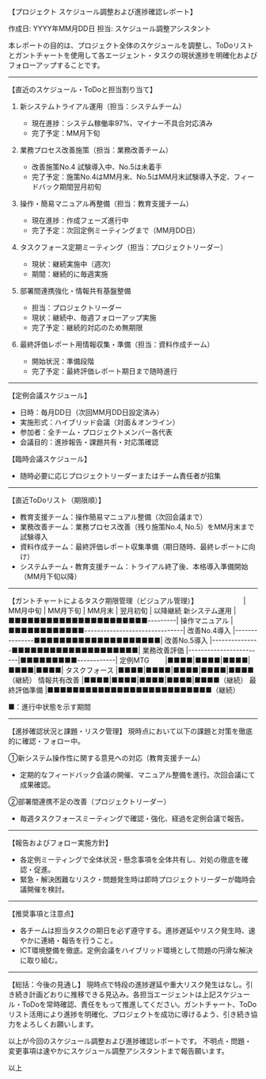 【プロジェクト スケジュール調整および進捗確認レポート】

作成日: YYYY年MM月DD日
担当: スケジュール調整アシスタント

本レポートの目的は、プロジェクト全体のスケジュールを調整し、ToDoリストとガントチャートを使用して各エージェント・タスクの現状進捗を明確化およびフォローアップすることです。

-------------

【直近のスケジュール・ToDoと担当割り当て】

1. 新システムトライアル運用（担当：システムチーム）
   - 現在進捗：システム稼働率97%、マイナー不具合対応済み
   - 完了予定：MM月下旬

2. 業務プロセス改善施策（担当：業務改善チーム）
   - 改善施策No.4 試験導入中、No.5は未着手
   - 完了予定：施策No.4はMM月末、No.5はMM月末試験導入予定、フィードバック期間翌月初旬

3. 操作・簡易マニュアル再整備（担当：教育支援チーム）
   - 現在進捗：作成フェーズ進行中
   - 完了予定：次回定例ミーティングまで（MM月DD日）

4. タスクフォース定期ミーティング（担当：プロジェクトリーダー）
   - 現状：継続実施中（週次）
   - 期間：継続的に毎週実施

5. 部署間連携強化・情報共有基盤整備
   - 担当：プロジェクトリーダー
   - 現状：継続中、毎週フォローアップ実施
   - 完了予定：継続的対応のため無期限

6. 最終評価レポート用情報収集・準備（担当：資料作成チーム）
   - 開始状況：準備段階
   - 完了予定：最終評価レポート期日まで随時進行

--------------

【定例会議スケジュール】  
- 日時：毎月DD日（次回MM月DD日設定済み）  
- 実施形式：ハイブリッド会議（対面＆オンライン）  
- 参加者：全チーム・プロジェクトメンバー各代表  
- 会議目的：進捗報告・課題共有・対応策確認  

【臨時会議スケジュール】  
- 随時必要に応じプロジェクトリーダーまたはチーム責任者が招集  

--------------

【直近ToDoリスト（期限順）】
- 教育支援チーム：操作簡易マニュアル整備（次回会議まで）
- 業務改善チーム：業務プロセス改善（残り施策No.4, No.5）をMM月末まで試験導入
- 資料作成チーム：最終評価レポート収集準備（期日随時、最終レポートに向け）
- システムチーム・教育支援チーム：トライアル終了後、本格導入準備開始（MM月下旬以降）

--------------

【ガントチャートによるタスク期限管理（ビジュアル管理）】
   　　　　　　 | MM月中旬 | MM月下旬 | MM月末    | 翌月初旬 | 以降継続
新システム運用 |■■■■■■■■■■■■■■■■■■■■■■---------|
操作マニュアル |■■■■■■■■■■■■-------------------------------|
改善No.4導入 |---------------■■■■■■■■■■■■■■■■■■■■|
改善No.5導入 |---------------■■■■■■■■■■■■■■■■■■■■|
業務改善評価 |------------------------|■■■■■■■■■------------|
定例MTG　　  |■■■■|■■■■|■■■■|■■■■|■■■■|
タスクフォース |■■■■|■■■■|■■■■|■■■■|■■■■（継続）
情報共有改善 |■■■■|■■■■|■■■■|■■■■|■■■■（継続）
最終評価準備 |■■■■■■■■■■■■■■■■■■■■■■■■■■（継続）

■：進行中状態を示す期間

--------------

【進捗確認状況と課題・リスク管理】
現時点において以下の課題と対策を徹底的に確認・フォロー中。

①新システム操作性に関する意見への対応（教育支援チーム）
- 定期的なフィードバック会議の開催、マニュアル整備を進行。次回会議にて成果確認。

②部署間連携不足の改善（プロジェクトリーダー）
- 毎週タスクフォースミーティングで確認・強化、経過を定例会議で報告。

--------------

【報告およびフォロー実施方針】
- 各定例ミーティングで全体状況・懸念事項を全体共有し、対処の徹底を確認・促進。
- 緊急・解決困難なリスク・問題発生時は即時プロジェクトリーダーが臨時会議開催を検討。

--------------

【推奨事項と注意点】
- 各チームは担当タスクの期日を必ず遵守する。進捗遅延やリスク発生時、速やかに連絡・報告を行うこと。
- ICT環境整備を徹底。定例会議をハイブリッド環境として問題の円滑な解決に取り組む。

--------------

【総括：今後の見通し】
現時点で特段の進捗遅延や重大リスク発生はなし。引き続き計画どおりに推移できる見込み。各担当エージェントは上記スケジュール・ToDoを常時確認、責任をもって推進してください。ガントチャート、ToDoリスト活用により進捗を明確化、プロジェクトを成功に導けるよう、引き続き協力をよろしくお願いします。

以上が今回のスケジュール調整および進捗確認レポートです。
不明点・問題・変更事項は速やかにスケジュール調整アシスタントまで報告願います。

以上
